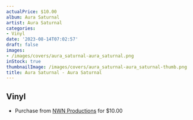 ```yaml
---
actualPrice: $10.00
album: Aura Saturnal
artist: Aura Saturnal
categories:
- Vinyl
date: '2023-08-14T07:02:57'
draft: false
images:
- /images/covers/aura_saturnal-aura_saturnal.png
inStock: true
thumbnailImage: /images/covers/aura_saturnal-aura_saturnal-thumb.png
title: Aura Saturnal - Aura Saturnal
---
```


## Vinyl
* Purchase from [NWN Productions](http://shop.nwnprod.com/index.php?route=product/product&path=76&product_id=38276&sort=pd.name&order=ASC) for $10.00
